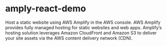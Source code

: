 # amply-react-demo
Host a static website using AWS Amplify in the AWS console. AWS Amplify provides fully managed hosting for static websites and web apps. Amplify’s hosting solution leverages Amazon CloudFront and Amazon S3 to deliver your site assets via the AWS content delivery network (CDN).
